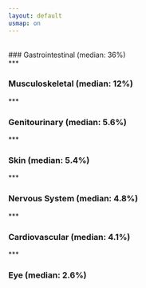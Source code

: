 ```yaml
---
layout: default
usmap: on
---
```


<br> 
### Gastrointestinal (median: 36%)
<div id='gastro'></div>
<div id='gastroh'></div>
***

### Musculoskeletal (median: 12%)
<div id='muscle'></div>
<div id='muscleh'></div>
***

### Genitourinary (median: 5.6%)
<div id='genital'></div>
<div id='genitalh'></div>
***

### Skin (median: 5.4%)
<div id='skin'></div>
<div id='skinh'></div>
***

### Nervous System (median: 4.8%)
<div id='nerve'></div>
<div id='nerveh'></div>
***

### Cardiovascular (median: 4.1%)
<div id='cardio'></div>
<div id='cardioh'></div>
***

### Eye (median: 2.6%)
<div id='eye'></div>
<div id='eyeh'></div>

<script>
  var scale= 1500,
      r = 3,
      thresh = .1,
      op = .7;

  usmap("/assets/Hospital_Outpatient/prop.csv","Gastrointestinal",scale,"#gastro",r,op,'blue',0,thresh);
  usmap("/assets/Hospital_Outpatient/prop.csv","Musculoskeletal",scale,"#muscle",r,op,'blue',0,thresh);
  usmap("/assets/Hospital_Outpatient/prop.csv","Genitourinary",scale,"#genital",r,op,'blue',0,thresh);
  usmap("/assets/Hospital_Outpatient/prop.csv","Skin",scale,"#skin",r,op,'blue',0,thresh);
  usmap("/assets/Hospital_Outpatient/prop.csv","Nervous.System",scale,"#nerve",r,op,'blue',0,thresh);
  usmap("/assets/Hospital_Outpatient/prop.csv","Cardiovascular",scale,"#cardio",r,op,'blue',0,thresh);
  usmap("/assets/Hospital_Outpatient/prop.csv","Eye",scale,"#eye",r,op,'blue',0,thresh);


</script>


